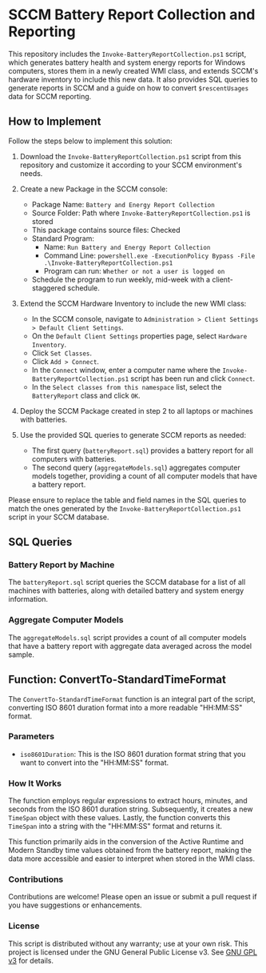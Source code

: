 # SCCM Battery Report Collection and Reporting

This repository includes the `Invoke-BatteryReportCollection.ps1` script, which generates battery health and system energy reports for Windows computers, stores them in a newly created WMI class, and extends SCCM's hardware inventory to include this new data. It also provides SQL queries to generate reports in SCCM and a guide on how to convert `$rescentUsages` data for SCCM reporting.

## How to Implement

Follow the steps below to implement this solution:

1. Download the `Invoke-BatteryReportCollection.ps1` script from this repository and customize it according to your SCCM environment's needs.

2. Create a new Package in the SCCM console:
   - Package Name: `Battery and Energy Report Collection`
   - Source Folder: Path where `Invoke-BatteryReportCollection.ps1` is stored
   - This package contains source files: Checked
   - Standard Program:
     - Name: `Run Battery and Energy Report Collection`
     - Command Line: `powershell.exe -ExecutionPolicy Bypass -File .\Invoke-BatteryReportCollection.ps1`
     - Program can run: `Whether or not a user is logged on`
   - Schedule the program to run weekly, mid-week with a client-staggered schedule.

3. Extend the SCCM Hardware Inventory to include the new WMI class:
   - In the SCCM console, navigate to `Administration > Client Settings > Default Client Settings`.
   - On the `Default Client Settings` properties page, select `Hardware Inventory`.
   - Click `Set Classes`.
   - Click `Add > Connect`.
   - In the `Connect` window, enter a computer name where the `Invoke-BatteryReportCollection.ps1` script has been run and click `Connect`.
   - In the `Select classes from this namespace` list, select the `BatteryReport` class and click `OK`.

4. Deploy the SCCM Package created in step 2 to all laptops or machines with batteries.

5. Use the provided SQL queries to generate SCCM reports as needed:
   - The first query (`batteryReport.sql`) provides a battery report for all computers with batteries.
   - The second query (`aggregateModels.sql`) aggregates computer models together, providing a count of all computer models that have a battery report.

Please ensure to replace the table and field names in the SQL queries to match the ones generated by the `Invoke-BatteryReportCollection.ps1` script in your SCCM database.

## SQL Queries

### Battery Report by Machine

The `batteryReport.sql` script queries the SCCM database for a list of all machines with batteries, along with detailed battery and system energy information.

### Aggregate Computer Models

The `aggregateModels.sql` script provides a count of all computer models that have a battery report with aggregate data averaged across the model sample.

## Function: ConvertTo-StandardTimeFormat

The `ConvertTo-StandardTimeFormat` function is an integral part of the script, converting ISO 8601 duration format into a more readable "HH:MM:SS" format.

### Parameters

- `iso8601Duration`: This is the ISO 8601 duration format string that you want to convert into the "HH:MM:SS" format.

### How It Works

The function employs regular expressions to extract hours, minutes, and seconds from the ISO 8601 duration string. Subsequently, it creates a new `TimeSpan` object with these values. Lastly, the function converts this `TimeSpan` into a string with the "HH:MM:SS" format and returns it.

This function primarily aids in the conversion of the Active Runtime and Modern Standby time values obtained from the battery report, making the data more accessible and easier to interpret when stored in the WMI class.

### Contributions

Contributions are welcome! Please open an issue or submit a pull request if you have suggestions or enhancements.

### License

This script is distributed without any warranty; use at your own risk.
This project is licensed under the GNU General Public License v3. 
See [GNU GPL v3](https://www.gnu.org/licenses/gpl-3.0.html) for details.
